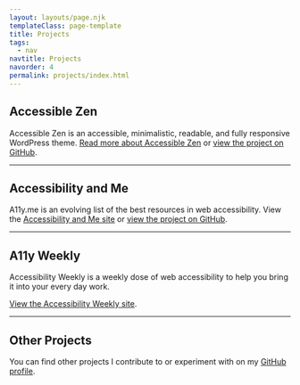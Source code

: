```yaml
---
layout: layouts/page.njk
templateClass: page-template
title: Projects
tags:
  - nav
navtitle: Projects
navorder: 4
permalink: projects/index.html
---
```


## Accessible Zen

Accessible Zen is an accessible, minimalistic, readable, and fully responsive WordPress theme. [Read more about Accessible Zen](http://davidakennedy.com/projects/accessible-zen/) or [view the project on GitHub](https://github.com/davidakennedy/accessible-zen).

---

## Accessibility and Me

A11y.me is an evolving list of the best resources in web accessibility. View the [Accessibility and Me site](http://a11y.me) or [view the project on GitHub](https://github.com/davidakennedy/a11y.me).

---

## A11y Weekly

Accessibility Weekly is a weekly dose of web accessibility to help you bring it into your every day work.

[View the Accessibility Weekly site](http://a11yweekly.com).

---

## Other Projects

You can find other projects I contribute to or experiment with on my [GitHub profile](https://github.com/davidakennedy).
